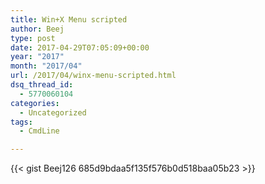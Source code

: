 ```yaml
---
title: Win+X Menu scripted
author: Beej
type: post
date: 2017-04-29T07:05:09+00:00
year: "2017"
month: "2017/04"
url: /2017/04/winx-menu-scripted.html
dsq_thread_id:
  - 5770060104
categories:
  - Uncategorized
tags:
  - CmdLine

---
```


{{< gist Beej126 685d9bdaa5f135f576b0d518baa05b23 >}}

